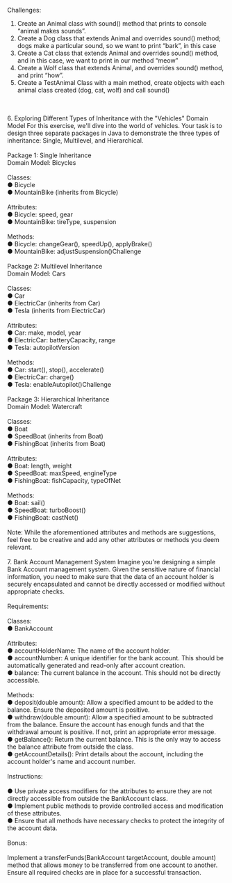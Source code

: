 Challenges:

1. Create an Animal class with sound() method that prints to console “animal makes sounds”.
2. Create a Dog class that extends Animal and overrides sound() method; dogs make a particular sound, so we want to print “bark”, in this case
3. Create a Cat class that extends Animal and overrides sound() method, and in this case, we want to print in our method “meow”
4. Create a Wolf class that extends Animal, and overrides sound() method, and print “how”. 
5. Create a TestAnimal Class with a main method, create objects with each animal class created (dog, cat, wolf) and call sound()
<br />
<br />
6. Exploring Different Types of Inheritance with the "Vehicles" Domain Model
   For this exercise, we'll dive into the world of vehicles. Your task is to design three separate packages in Java to
   demonstrate the three types of inheritance: Single, Multilevel, and Hierarchical.
   <br />
   <br />
   Package 1: Single Inheritance <br />
   Domain Model: Bicycles <br />
   <br />
   Classes:<br />
   ● Bicycle<br />
   ● MountainBike (inherits from Bicycle)<br /><br />
   Attributes:<br />
   ● Bicycle: speed, gear<br />
   ● MountainBike: tireType, suspension<br /><br />
   Methods:<br />
   ● Bicycle: changeGear(), speedUp(), applyBrake()<br />
   ● MountainBike: adjustSuspension()Challenge<br /><br />
   Package 2: Multilevel Inheritance<br />
   Domain Model: Cars<br /><br />
   Classes:<br />
   ● Car<br />
   ● ElectricCar (inherits from Car)<br />
   ● Tesla (inherits from ElectricCar)<br /><br />
   Attributes:<br />
   ● Car: make, model, year<br />
   ● ElectricCar: batteryCapacity, range<br />
   ● Tesla: autopilotVersion<br /><br />
   Methods:<br />
   ● Car: start(), stop(), accelerate()<br />
   ● ElectricCar: charge()<br />
   ● Tesla: enableAutopilot()Challenge<br /><br />
   Package 3: Hierarchical Inheritance<br />
   Domain Model: Watercraft<br /><br />
   Classes:<br />
   ● Boat<br />
   ● SpeedBoat (inherits from Boat)<br />
   ● FishingBoat (inherits from Boat)<br /><br />
   Attributes:<br />
   ● Boat: length, weight<br />
   ● SpeedBoat: maxSpeed, engineType<br />
   ● FishingBoat: fishCapacity, typeOfNet<br /><br />
   Methods:<br />
   ● Boat: sail()<br />
   ● SpeedBoat: turboBoost()<br />
   ● FishingBoat: castNet()<br /><br />
   Note: While the aforementioned attributes and methods are suggestions, feel free to be creative and add any other attributes or methods you
   deem relevant.<br /><br />
7. Bank Account Management System
Imagine you're designing a simple Bank Account management system. Given the sensitive nature of financial information, you need to make sure that the data of an account holder is securely encapsulated and cannot be directly accessed or modified without appropriate checks.<br /><br />
Requirements:<br /><br />
Classes:<br />
● BankAccount<br /><br />
Attributes:<br />
● accountHolderName: The name of the account holder.<br />
● accountNumber: A unique identifier for the bank account. This should be automatically generated and read-only after account creation.<br />
● balance: The current balance in the account. This should not be directly accessible.<br /><br />
Methods:<br /> 
● deposit(double amount): Allow a specified amount to be added to the balance. Ensure the deposited amount is positive. <br />
● withdraw(double amount): Allow a specified amount to be subtracted from the balance. Ensure the account has enough funds and that the withdrawal amount is positive. If not, print an appropriate error message.<br />
● getBalance(): Return the current balance. This is the only way to access the balance attribute from outside the class. <br />
● getAccountDetails(): Print details about the account, including the account holder's name and account number.<br /><br />
Instructions: <br /><br />
● Use private access modifiers for the attributes to ensure they are not directly accessible from outside the BankAccount class. <br />
● Implement public methods to provide controlled access and modification of these attributes. <br />
● Ensure that all methods have necessary checks to protect the integrity of the account data.<br /><br />
Bonus: <br /><br />
Implement a transferFunds(BankAccount targetAccount, double amount) method that allows money to be transferred from one account to another. Ensure all required checks are in place for a successful transaction.<br />